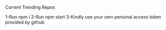 
Current Trending Repos

1-Run npm i
2-Run npm start
3-Kindly use your own personal access token provided by github
